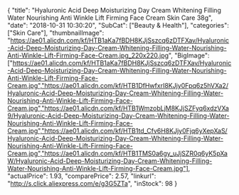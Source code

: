 {
	"title": "Hyaluronic Acid Deep Moisturizing Day Cream Whitening Filling Water Nourishing Anti Winkle Lift Firming Face Cream Skin Care 38g",
	"date": "2018-10-31 10:30:20",
	"SubCat": ["Beauty & Health"],
	"categories": ["Skin Care"],
	"thumbnailImage": "https://ae01.alicdn.com/kf/HTB1aKa7fBDH8KJjSszcq6zDTFXav/Hyaluronic-Acid-Deep-Moisturizing-Day-Cream-Whitening-Filling-Water-Nourishing-Anti-Winkle-Lift-Firming-Face-Cream.jpg_220x220.jpg",
	"BigImage": ["https://ae01.alicdn.com/kf/HTB1aKa7fBDH8KJjSszcq6zDTFXav/Hyaluronic-Acid-Deep-Moisturizing-Day-Cream-Whitening-Filling-Water-Nourishing-Anti-Winkle-Lift-Firming-Face-Cream.jpg","https://ae01.alicdn.com/kf/HTB1DfHwfxrI8KJjy0Fpq6z5hVXa2/Hyaluronic-Acid-Deep-Moisturizing-Day-Cream-Whitening-Filling-Water-Nourishing-Anti-Winkle-Lift-Firming-Face-Cream.jpg","https://ae01.alicdn.com/kf/HTB1WmzobLjM8KJjSZFyq6xdzVXa9/Hyaluronic-Acid-Deep-Moisturizing-Day-Cream-Whitening-Filling-Water-Nourishing-Anti-Winkle-Lift-Firming-Face-Cream.jpg","https://ae01.alicdn.com/kf/HTB1td_Cfv6H8KJjy0Fjq6yXepXaS/Hyaluronic-Acid-Deep-Moisturizing-Day-Cream-Whitening-Filling-Water-Nourishing-Anti-Winkle-Lift-Firming-Face-Cream.jpg","https://ae01.alicdn.com/kf/HTB1TMS0a6gy_uJjSZR0q6yK5pXaW/Hyaluronic-Acid-Deep-Moisturizing-Day-Cream-Whitening-Filling-Water-Nourishing-Anti-Winkle-Lift-Firming-Face-Cream.jpg"],
	"actualPrice": 1.93,
	"comparePrice": 2.57,
	"linkurl": "http://s.click.aliexpress.com/e/g3G5ZTa",
	"inStock": 98
}

